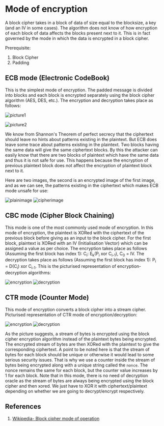 # Mode of encryption
A block cipher takes in a block of data of size equal to the blocksize, a key (and an IV in some cases). The algorithm does not know of how encryption of each block of data affects the blocks present next to it. This is in fact governed by the mode in which the data is encrypted in a block cipher.

Prerequisite:
1. Block Cipher
2. Padding


## ECB mode (Electronic CodeBook)

This is the simplest mode of encryption. The padded message is divided into blocks and each block is encrypted separately using the block cipher algorithm (AES, DES, etc.). The encryption and decryption takes place as follows:

![picture1](https://upload.wikimedia.org/wikipedia/commons/d/d6/ECB_encryption.svg)

![picture2](https://upload.wikimedia.org/wikipedia/commons/e/e6/ECB_decryption.svg)


We know from Shannon's Theorem of perfect secrecy that the ciphertext should leave no hints about patterns existing in the plaintext. But ECB does leave some trace about patterns existing in the plaintext. Two blocks having the same data will give the same ciphertext blocks. By this the attacker can easily know that there are two blocks of plaintext which have the same data and thus it is not safe for use. This happens because the encryption of previous plaintext block does not affect the encryption of plaintext block next to it.

Here are two images, the second is an encrypted image of the first image, and as we can see, the patterns existing in the ciphertext which makes ECB mode unsafe for use:

![plainimage](https://upload.wikimedia.org/wikipedia/commons/5/56/Tux.jpg)
![cipherimage](https://upload.wikimedia.org/wikipedia/commons/f/f0/Tux_ecb.jpg)


## CBC mode (Cipher Block Chaining)

This mode is one of the most commonly used mode of encryption. In this mode of encryption, the plaintext is XORed with the ciphertext of the previous block before giving as an input to the block cipher. For the first block, plaintext is XORed with an IV (Initialisation Vector) which can be assigned a value as per choice. The encryption takes place as follows (Assuming the first block has index 1): C<sub>i</sub>: E<sub>k</sub>(P<sub>i</sub> xor C<sub>i-1</sub>),  C<sub>0</sub> = IV. The decryption takes place as follows (Assuming the first block has index 1): P<sub>i</sub> = D(C<sub>i</sub>) xor C<sub>i-1</sub>. This is the picturised representation of encryption-decryption algorithms:

![encryption](https://upload.wikimedia.org/wikipedia/commons/8/80/CBC_encryption.svg)
![decryption](https://upload.wikimedia.org/wikipedia/commons/2/2a/CBC_decryption.svg)


## CTR mode (Counter Mode)

This mode of encryption converts a block cipher into a stream cipher. Picturised representation of CTR mode of encryption/decryption:

![encryption](https://upload.wikimedia.org/wikipedia/commons/4/4d/CTR_encryption_2.svg)
![decryption](https://upload.wikimedia.org/wikipedia/commons/3/3c/CTR_decryption_2.svg)

As the picture suggests, a stream of bytes is encrypted using the block cipher encryption algorithm instead of the plaintext bytes being encrypted. The encrypted stream of bytes are then XORed with the plaintext to give the corresponding ciphertext. A point to be noted here is that the stream of bytes for each block should be unique or otherwise it would lead to some serious security issues. That is why we use a counter inside the stream of bytes being encrypted along with a unique string called the `nonce`. The nonce remains the same for each block, but the counter value increases by 1 for each block. Note that in this mode, there is no need of decryption oracle as the stream of bytes are always being encrypted using the block cipher and then xored. We just have to XOR it with ciphertext/plaintext depending on whether we are going to decrypt/encrypt respectively. 



## References
1. [Wikipedia- Block cipher mode of operation](https://en.wikipedia.org/wiki/Block_cipher_mode_of_operation)
